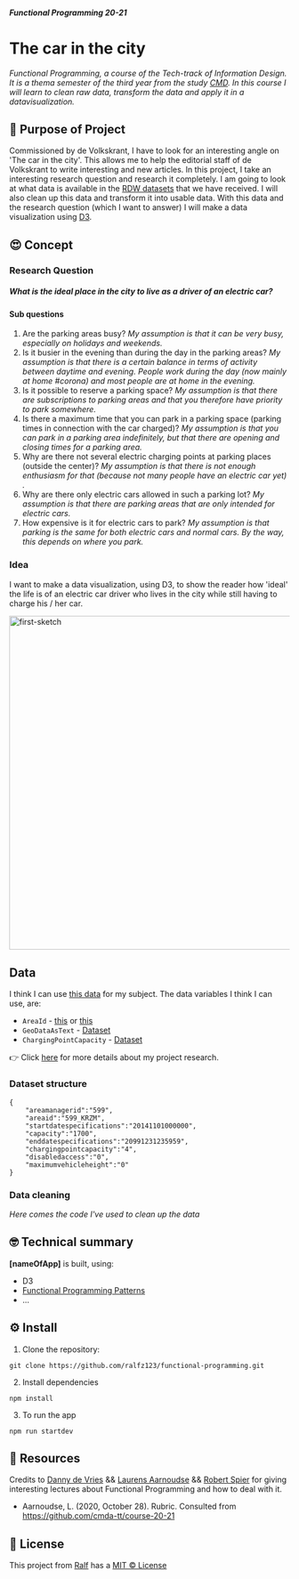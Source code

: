 ##### Functional Programming 20-21
# The car in the city
<!-- [_imageOfProduct_] -->
<!-- [_linkOfDeployment_Netlify_] -->
_Functional Programming, a course of the Tech-track of Information Design. It is a thema semester of the third year from the study [CMD](https://www.cmd-amsterdam.nl/). In this course I will learn to clean raw data, transform the data and apply it in a datavisualization._

## :rocket: Purpose of Project
Commissioned by de Volkskrant, I have to look for an interesting angle on 'The car in the city'. This allows me to help the editorial staff of de Volkskrant to write interesting and new articles.
In this project, I take an interesting research question and research it completely. I am going to look at what data is available in the [RDW datasets](https://opendata.rdw.nl/browse?category=Parkeren&provenance=official&page=1) that we have received. I will also clean up this data and transform it into usable data. With this data and the research question (which I want to answer) I will make a data visualization using [D3](https://d3js.org/).


## :heart_eyes: Concept
### Research Question
##### What is the ideal place in the city to live as a driver of an electric car?

#### Sub questions
1. Are the parking areas busy?
   _My assumption is that it can be very busy, especially on holidays and weekends._
2. Is it busier in the evening than during the day in the parking areas?
    _My assumption is that there is a certain balance in terms of activity between daytime and evening. People work during the day (now mainly at home #corona) and most people are at home in the evening._
3. Is it possible to reserve a parking space?
    _My assumption is that there are subscriptions to parking areas and that you therefore have priority to park somewhere._
4. Is there a maximum time that you can park in a parking space (parking times in connection with the car charged)?
    _My assumption is that you can park in a parking area indefinitely, but that there are opening and closing times for a parking area._
5. Why are there not several electric charging points at parking places (outside the center)?
    _My assumption is that there is not enough enthusiasm for that (because not many people have an electric car yet) ._
6. Why are there only electric cars allowed in such a parking lot?
    _My assumption is that there are parking areas that are only intended for electric cars._
7. How expensive is it for electric cars to park?
    _My assumption is that parking is the same for both electric cars and normal cars. By the way, this depends on where you park._

### Idea
I want to make a data visualization, using D3, to show the reader how 'ideal' the life is of an electric car driver who lives in the city while still having to charge his / her car.

<img src="https://raw.githubusercontent.com/wiki/ralfz123/functional-programming/img/sketch_v1.jpg" alt="first-sketch" width="600px">

## Data  
I think I can use [this data](https://github.com/ralfz123/functional-programming/wiki/Onderzoek-%F0%9F%94%8D#data) for my subject.
The data variables I think I can use, are:
- `AreaId` - [this](https://opendata.rdw.nl/Parkeren/Open-Data-Parkeren-GEBIED/adw6-9hsg) or [this](https://opendata.rdw.nl/Parkeren/Open-Data-Parkeren-GEOMETRIE-GEBIED/nsk3-v9n7)
- `GeoDataAsText` - [Dataset](https://opendata.rdw.nl/Parkeren/Open-Data-Parkeren-GEOMETRIE-GEBIED/nsk3-v9n7)
- `ChargingPointCapacity` - [Dataset](https://opendata.rdw.nl/Parkeren/Open-Data-Parkeren-SPECIFICATIES-PARKEERGEBIED/b3us-f26s)

👉 Click [here](https://github.com/ralfz123/functional-programming/wiki/Onderzoek-%F0%9F%94%8D) for more details about my project research.

### Dataset structure
```
{
    "areamanagerid":"599",
    "areaid":"599_KRZM",
    "startdatespecifications":"20141101000000",
    "capacity":"1700",
    "enddatespecifications":"20991231235959",
    "chargingpointcapacity":"4",
    "disabledaccess":"0",
    "maximumvehicleheight":"0"
}
```


### Data cleaning
_Here comes the code I've used to clean up the data_

## :nerd_face: Technical summary
**[nameOfApp]**  is built, using:
- D3
- [Functional Programming Patterns](https://github.com/ralfz123/functional-programming/wiki/Functional-Patterns)
- ...

## :gear: Install
1. Clone the repository:  
```
git clone https://github.com/ralfz123/functional-programming.git
```

2. Install dependencies   
```
npm install
```

3. To run the app   
```
npm run startdev
```


## :file_folder: Resources
Credits to [Danny de Vries](https://github.com/dandevri) && [Laurens Aarnoudse](https://github.com/Razpudding) && [Robert Spier](https://github.com/roberrrt-s) for giving interesting lectures about Functional Programming and how to deal with it.

- Aarnoudse, L.  (2020, October 28). Rubric. Consulted from https://github.com/cmda-tt/course-20-21

## :cop: License
This project from [Ralf](https://github.com/ralfz123) has a [MIT © License](https://github.com/ralfz123/prototype_datingapp/blob/master/LICENSE.md)
